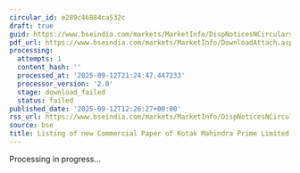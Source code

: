 ```yaml
---
circular_id: e289c46884ca532c
draft: true
guid: https://www.bseindia.com/markets/MarketInfo/DispNoticesNCirculars.aspx?Noticeid={77158596-3A2F-42CB-9945-33D13F5720EE}&noticeno=20250912-84&dt=09/12/2025&icount=84&totcount=103&flag=0
pdf_url: https://www.bseindia.com/markets/MarketInfo/DownloadAttach.aspx?id=20250912-84&attachedId=
processing:
  attempts: 1
  content_hash: ''
  processed_at: '2025-09-12T21:24:47.447233'
  processor_version: '2.0'
  stage: download_failed
  status: failed
published_date: '2025-09-12T12:26:27+00:00'
rss_url: https://www.bseindia.com/markets/MarketInfo/DispNoticesNCirculars.aspx?Noticeid={77158596-3A2F-42CB-9945-33D13F5720EE}&noticeno=20250912-84&dt=09/12/2025&icount=84&totcount=103&flag=0
source: bse
title: Listing of new Commercial Paper of Kotak Mahindra Prime Limited
---
```


Processing in progress...